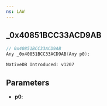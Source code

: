 ```yaml
---
ns: LAW
---
```

## _0x40851BCC33ACD9AB

```c
// 0x40851BCC33ACD9AB
Any _0x40851BCC33ACD9AB(Any p0);
```

```
NativeDB Introduced: v1207
```

## Parameters
* **p0**:
